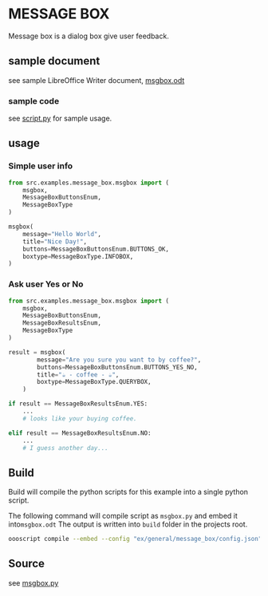 # MESSAGE BOX

Message box is a dialog box give user feedback.

## sample document

see sample LibreOffice Writer document, [msgbox.odt](msgbox.odt)

### sample code

see [script.py](script.py) for sample usage.

## usage

### Simple user info

```python
from src.examples.message_box.msgbox import (
    msgbox,
    MessageBoxButtonsEnum,
    MessageBoxType
)

msgbox(
    message="Hello World",
    title="Nice Day!",
    buttons=MessageBoxButtonsEnum.BUTTONS_OK,
    boxtype=MessageBoxType.INFOBOX,
)
```

### Ask user Yes or No

```python
from src.examples.message_box.msgbox import (
    msgbox,
    MessageBoxButtonsEnum,
    MessageBoxResultsEnum,
    MessageBoxType
)

result = msgbox(
        message="Are you sure you want to by coffee?",
        buttons=MessageBoxButtonsEnum.BUTTONS_YES_NO,
        title="☕ - coffee - ☕",
        boxtype=MessageBoxType.QUERYBOX,
    )

if result == MessageBoxResultsEnum.YES:
    ...
    # looks like your buying coffee.

elif result == MessageBoxResultsEnum.NO:
    ...
    # I guess another day...
```

## Build

Build will compile the python scripts for this example into a single python script.

The following command will compile script as `msgbox.py` and embed it into`msgbox.odt`
The output is written into `build` folder in the projects root.

```sh
oooscript compile --embed --config "ex/general/message_box/config.json" --embed-doc "ex/general/message_box/msgbox.odt"
```

## Source

see [msgbox.py](msgbox.py)

